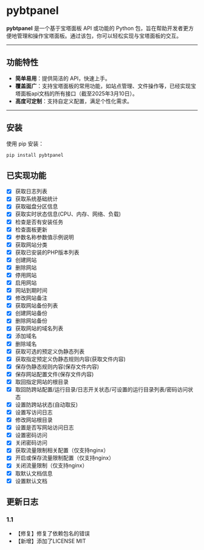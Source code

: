 # pybtpanel

**pybtpanel** 是一个基于宝塔面板 API 或功能的 Python 包，旨在帮助开发者更方便地管理和操作宝塔面板。通过该包，你可以轻松实现与宝塔面板的交互。

---

## 功能特性

- **简单易用**：提供简洁的 API，快速上手。
- **覆盖面广**：支持宝塔面板的常用功能，如站点管理、文件操作等，已经实现宝塔面板api文档的所有接口（截至2025年3月10日）。
- **高度可定制**：支持自定义配置，满足个性化需求。

---

## 安装

使用 pip 安装：

```bash
pip install pybtpanel
```

## 已实现功能
-[x] 获取日志列表  
-[x] 获取系统基础统计  
-[x] 获取磁盘分区信息  
-[x] 获取实时状态信息(CPU、内存、网络、负载)  
-[x] 检查是否有安装任务  
-[x] 检查面板更新  
-[x] 参数名称参数值示例说明  
-[x] 获取网站分类  
-[x] 获取已安装的PHP版本列表  
-[x] 创建网站  
-[x] 删除网站  
-[x] 停用网站  
-[x] 启用网站  
-[x] 网站到期时间  
-[x] 修改网站备注  
-[x] 获取网站备份列表  
-[x] 创建网站备份  
-[x] 删除网站备份  
-[x] 获取网站的域名列表  
-[x] 添加域名  
-[x] 删除域名  
-[x] 获取可选的预定义伪静态列表  
-[x] 获取指定预定义伪静态规则内容(获取文件内容)  
-[x] 保存伪静态规则内容(保存文件内容)  
-[x] 保存网站配置文件(保存文件内容)  
-[x] 取回指定网站的根目录  
-[x] 取回防跨站配置/运行目录/日志开关状态/可设置的运行目录列表/密码访问状态  
-[x] 设置防跨站状态(自动取反)  
-[x] 设置写访问日志  
-[x] 修改网站根目录  
-[x] 设置是否写网站访问日志  
-[x] 设置密码访问  
-[x] 关闭密码访问  
-[x] 获取流量限制相关配置（仅支持nginx）  
-[x] 开启或保存流量限制配置（仅支持nginx）  
-[x] 关闭流量限制（仅支持nginx）  
-[x] 取默认文档信息  
-[x] 设置默认文档  

## 更新日志

### 1.1  

- 【修复】修复了依赖包名的错误  
- 【新增】添加了LICENSE  MIT
